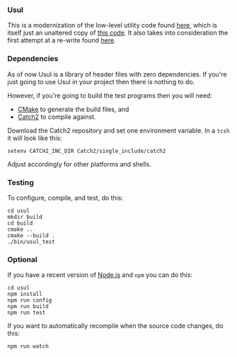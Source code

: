 ### Usul

This is a modernization of the low-level utility code found
[here](https://github.com/perryiv/cadkit/tree/master/Usul),
which is itself just an unaltered copy of
[this code](https://sourceforge.net/p/cadkit/code/HEAD/tree/trunk/Usul/).
It also takes into consideration the first attempt at a re-write found
[here](https://github.com/perryiv/haf/tree/master/Source/Usul).

### Dependencies

As of now Usul is a library of header files with zero dependencies.
If you're just going to use Usul in your project then there is nothing to do.

However, if you're going to build the test programs then you will need:

- [CMake](https://cmake.org/) to generate the build files, and
- [Catch2](https://github.com/catchorg/Catch2) to compile against.

Download the Catch2 repository and set one environment variable. In a `tcsh`
it will look like this:

    setenv CATCH2_INC_DIR Catch2/single_include/catch2

Adjust accordingly for other platforms and shells.

### Testing

To configure, compile, and test, do this:

    cd usul
    mkdir build
    cd build
    cmake ..
    cmake --build .
    ./bin/usul_test

### Optional

If you have a recent version of [Node.js](https://nodejs.org/) and `npm`
you can do this:

    cd usul
    npm install
    npm run config
    npm run build
    npm run test

If you want to automatically recompile when the source code changes, do this:

    npm run watch
